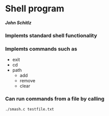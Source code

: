 # Shell program

##### John Schitlz

### Implemts standard shell  functionality

### Implemts commands such as

* exit
* cd
* path
	* add
	* remove
	* clear

### Can run commands from a file by calling

`./smash.c testfile.txt`


